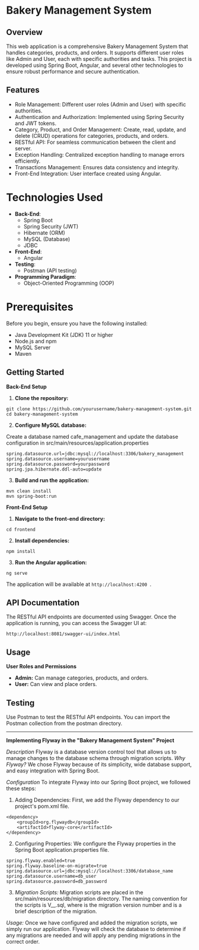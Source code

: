 # Bakery Management System

## Overview
This web application is a comprehensive Bakery Management System that handles categories, products, and orders. It supports different user roles like Admin and User, each with specific authorities and tasks. This project is developed using Spring Boot, Angular, and several other technologies to ensure robust performance and secure authentication.

## Features
- Role Management: Different user roles (Admin and User) with specific authorities.
- Authentication and Authorization: Implemented using Spring Security and JWT tokens.
- Category, Product, and Order Management: Create, read, update, and delete (CRUD) operations for categories, products, and orders.
- RESTful API: For seamless communication between the client and server.
- Exception Handling: Centralized exception handling to manage errors efficiently.
- Transactions Management: Ensures data consistency and integrity.
- Front-End Integration: User interface created using Angular.

# Technologies Used
- **Back-End**:
    - Spring Boot
    - Spring Security (JWT)
    - Hibernate (ORM)
    - MySQL (Database)
    - JDBC
- **Front-End**:
    - Angular
- **Testing**:
    - Postman (API testing)
- **Programming Paradigm**:
    - Object-Oriented Programming (OOP)

# Prerequisites
Before you begin, ensure you have the following installed:
- Java Development Kit (JDK) 11 or higher
- Node.js and npm
- MySQL Server
- Maven

## Getting Started 
**Back-End Setup**
1. **Clone the repository:**
 ```
git clone https://github.com/yourusername/bakery-management-system.git
cd bakery-management-system
 ```
2. **Configure MySQL database:**

Create a database named cafe_management and update the database configuration in src/main/resources/application.properties
 ```
spring.datasource.url=jdbc:mysql://localhost:3306/bakery_management
spring.datasource.username=yourusername
spring.datasource.password=yourpassword
spring.jpa.hibernate.ddl-auto=update
 ```

3. **Build and run the application:**
 ```
mvn clean install
mvn spring-boot:run
 ```

**Front-End Setup**

1. **Navigate to the front-end directory:**

 ```cd frontend ```

2. **Install dependencies:**

 ```npm install ```

3. **Run the Angular application:**

 ```ng serve ```

The application will be available at  ```http://localhost:4200 ```.

## API Documentation
The RESTful API endpoints are documented using Swagger. Once the application is running, you can access the Swagger UI at:

 ```http://localhost:8081/swagger-ui/index.html ```

## Usage 
**User Roles and Permissions**
- **Admin:** Can manage categories, products, and orders.
- **User:** Can view and place orders.

## Testing
Use Postman to test the RESTful API endpoints. You can import the Postman collection from the postman directory.

---------------

**Implementing Flyway in the "Bakery Management System" Project**

*Description* 
Flyway is a database version control tool that allows us to manage changes to the database schema through migration scripts. 
*Why Flyway?* 
We chose Flyway because of its simplicity, wide database support, and easy integration with Spring Boot. 

*Configuration* 
To integrate Flyway into our Spring Boot project, we followed these steps: 

1) Adding Dependencies: First, we add the Flyway dependency to our project's pom.xml file. 
```
<dependency>
    <groupId>org.flywaydb</groupId>
    <artifactId>flyway-core</artifactId>
</dependency>
```

2) Configuring Properties: We configure the Flyway properties in the Spring Boot application.properties file. 
```
spring.flyway.enabled=true 
spring.flyway.baseline-on-migrate=true 
spring.datasource.url=jdbc:mysql://localhost:3306/database_name
spring.datasource.username=db_user 
spring.datasource.password=db_password 
```

3) *Migration Scripts:* Migration scripts are placed in the src/main/resources/db/migration directory. The naming convention for the scripts is V<VERSION>__<DESCRIPTION>.sql, where <VERSION> is the migration version number and <DESCRIPTION> is a brief description of the migration. 

*Usage:* 
Once we have configured and added the migration scripts, we simply run our application. Flyway will check the database to determine if any migrations are needed and will apply any pending migrations in the correct order.

